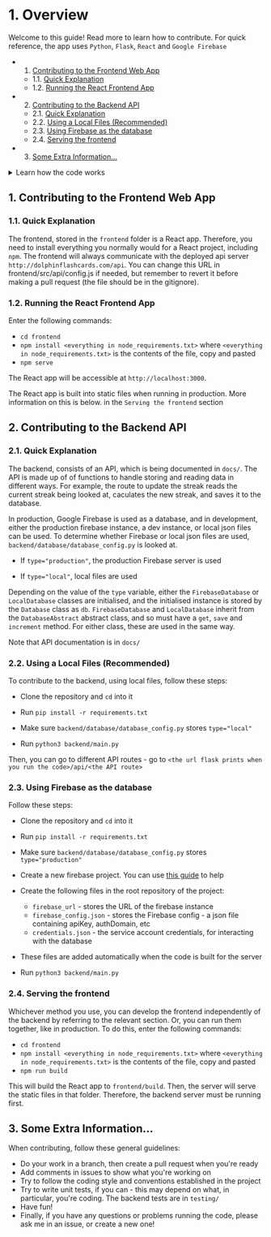 #  1. <a name='Overview'></a>Overview

Welcome to this guide! Read more to learn how to contribute. For quick reference, the app uses `Python`, `Flask`, `React` and `Google Firebase`

<!-- vscode-markdown-toc -->
* 1. [Contributing to the Frontend Web App](#ContributingtotheFrontendWebApp)
	* 1.1. [Quick Explanation](#QuickExplanation)
	* 1.2. [Running the React Frontend App](#RunningtheReactFrontendApp)
* 2. [Contributing to the Backend API](#ContributingtotheBackendAPI)
	* 2.1. [Quick Explanation](#QuickExplanation-1)
	* 2.2. [Using a Local Files (Recommended)](#UsingaLocalFilesRecommended)
	* 2.3. [Using Firebase as the database](#UsingFirebaseasthedatabase)
	* 2.4. [Serving the frontend](#Servingthefrontend)
* 3. [Some Extra Information...](#SomeExtraInformation...)

<!-- vscode-markdown-toc-config
	numbering=true
	autoSave=true
	/vscode-markdown-toc-config -->
<!-- /vscode-markdown-toc -->

<details>

<summary>Learn how the code works</summary>

The backend, located in the `backend/` directory, is a Python Flask project that serves as the API for the app, accessible at `/api/`. The frontend, situated in the `frontend/` directory, is a React project responsible for the user interface of the website. It interacts with the backend API to fetch and store data.

When code is merged to main, the code in the React project is built into static files using `npm run build`. The flask server in the `backend/` folder
then serves this code, located in `frontend/build/`, at the route `/`, while serving the backend API routes at `/api`. All the code for the backend routes
is stored in `backend/routes/api/`

So the fontend and backend are independent of each other. The frontend can be run without worrying about the backend, and vice versa. In production, they are coupled more tightly together
</details>

##  1. <a name='ContributingtotheFrontendWebApp'></a>Contributing to the Frontend Web App

###  1.1. <a name='QuickExplanation'></a>Quick Explanation

The frontend, stored in the `frontend` folder is a React app. Therefore, you need to install everything you normally would for a React project, including `npm`.
The frontend will always communicate with the deployed api server `http://dolphinflashcards.com/api`. You can change this URL in frontend/src/api/config.js if needed, but remember to revert it before making a pull request (the file should be in the gitignore).

###  1.2. <a name='RunningtheReactFrontendApp'></a>Running the React Frontend App

Enter the following commands:

* `cd frontend`
* `npm install <everything in node_requirements.txt>` where `<everything in node_requirements.txt>` is the contents of the file, copy and pasted
* `npm serve`

The React app will be accessible at `http://localhost:3000`.

The React app is built into static files when running in production. More information on this is below. in the `Serving the frontend` section

##  2. <a name='ContributingtotheBackendAPI'></a>Contributing to the Backend API

###  2.1. <a name='QuickExplanation-1'></a>Quick Explanation

The backend, consists of an API, which is being documented in `docs/`. The API is made up of of functions to handle storing and reading data
in different ways. For example, the route to update the streak reads the current streak being looked at, caculates the new streak, and saves it to the database.

In production, Google Firebase is used as a database, and in development, either the production firebase instance, a dev instance, or local json files can be used.
To determine whether Firebase or local json files are used, `backend/database/database_config.py` is looked at.

* If `type="production"`, the production Firebase server is used

* If `type="local"`, local files are used

Depending on the value of the `type` variable, either the `FirebaseDatabase` or `LocalDatabase` classes are initialised, and the initialised instance is stored
by the `Database` class as `db`. `FirebaseDatabase` and `LocalDatabase` inherit from the `DatabaseAbstract` abstract class, and so must have a `get`, `save` and
`increment` method. For either class, these are used in the same way.

Note that API documentation is in `docs/`

###  2.2. <a name='UsingaLocalFilesRecommended'></a>Using a Local Files (Recommended)

To contribute to the backend, using local files, follow these steps:

* Clone the repository and `cd` into it

* Run `pip install -r requirements.txt`

* Make sure `backend/database/database_config.py` stores `type="local"`

* Run `python3 backend/main.py`

Then, you can go to different API routes - go to `<the url flask prints when you run the code>/api/<the API route>`

###  2.3. <a name='UsingFirebaseasthedatabase'></a>Using Firebase as the database

Follow these steps:

* Clone the repository and `cd` into it

* Run `pip install -r requirements.txt`

* Make sure `backend/database/database_config.py` stores `type="production"`

* Create a new firebase project. You can use [this guide](https://firebase.google.com/docs/database/admin/start#python_1) to help

* Create the following files in the root repository of the project:
  * `firebase_url` - stores the URL of the firebase instance
  * `firebase_config.json` - stores the Firebase config - a json file containing apiKey, authDomain, etc
  * `credentials.json` - the service account credentials, for interacting with the database

* These files are added automatically when the code is built for the server

* Run `python3 backend/main.py`

###  2.4. <a name='Servingthefrontend'></a>Serving the frontend

Whichever method you use, you can develop the frontend independently of the backend by referring to the relevant section. Or, you can run them together, like in production. To do this, enter the following commands:

* `cd frontend`
* `npm install <everything in node_requirements.txt>` where `<everything in node_requirements.txt>` is the contents of the file, copy and pasted
* `npm run build`

This will build the React app to `frontend/build`. Then, the server will serve the static files in that folder. Therefore, the backend server must be running first.

##  3. <a name='SomeExtraInformation...'></a>Some Extra Information...

When contributing, follow these general guidelines:

* Do your work in a branch, then create a pull request when you're ready
* Add comments in issues to show what you're working on
* Try to follow the coding style and conventions established in the project
* Try to write unit tests, if you can - this may depend on what, in particular, you're coding. The backend tests are in `testing/`
* Have fun!
* Finally, if you have any questions or problems running the code, please ask me in an issue, or create a new one!
